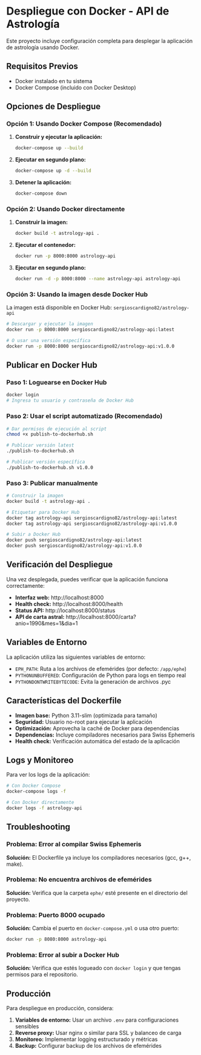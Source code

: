 # Despliegue con Docker - API de Astrología

Este proyecto incluye configuración completa para desplegar la aplicación de astrología usando Docker.

## Requisitos Previos

-   Docker instalado en tu sistema
-   Docker Compose (incluido con Docker Desktop)

## Opciones de Despliegue

### Opción 1: Usando Docker Compose (Recomendado)

1. **Construir y ejecutar la aplicación:**

    ```bash
    docker-compose up --build
    ```

2. **Ejecutar en segundo plano:**

    ```bash
    docker-compose up -d --build
    ```

3. **Detener la aplicación:**
    ```bash
    docker-compose down
    ```

### Opción 2: Usando Docker directamente

1. **Construir la imagen:**

    ```bash
    docker build -t astrology-api .
    ```

2. **Ejecutar el contenedor:**

    ```bash
    docker run -p 8000:8000 astrology-api
    ```

3. **Ejecutar en segundo plano:**
    ```bash
    docker run -d -p 8000:8000 --name astrology-api astrology-api
    ```

### Opción 3: Usando la imagen desde Docker Hub

La imagen está disponible en Docker Hub: `sergioscardigno82/astrology-api`

```bash
# Descargar y ejecutar la imagen
docker run -p 8000:8000 sergioscardigno82/astrology-api:latest

# O usar una versión específica
docker run -p 8000:8000 sergioscardigno82/astrology-api:v1.0.0
```

## Publicar en Docker Hub

### Paso 1: Loguearse en Docker Hub

```bash
docker login
# Ingresa tu usuario y contraseña de Docker Hub
```

### Paso 2: Usar el script automatizado (Recomendado)

```bash
# Dar permisos de ejecución al script
chmod +x publish-to-dockerhub.sh

# Publicar versión latest
./publish-to-dockerhub.sh

# Publicar versión específica
./publish-to-dockerhub.sh v1.0.0
```

### Paso 3: Publicar manualmente

```bash
# Construir la imagen
docker build -t astrology-api .

# Etiquetar para Docker Hub
docker tag astrology-api sergioscardigno82/astrology-api:latest
docker tag astrology-api sergioscardigno82/astrology-api:v1.0.0

# Subir a Docker Hub
docker push sergioscardigno82/astrology-api:latest
docker push sergioscardigno82/astrology-api:v1.0.0
```

## Verificación del Despliegue

Una vez desplegada, puedes verificar que la aplicación funciona correctamente:

-   **Interfaz web:** http://localhost:8000
-   **Health check:** http://localhost:8000/health
-   **Status API:** http://localhost:8000/status
-   **API de carta astral:** http://localhost:8000/carta?anio=1990&mes=1&dia=1

## Variables de Entorno

La aplicación utiliza las siguientes variables de entorno:

-   `EPH_PATH`: Ruta a los archivos de efemérides (por defecto: `/app/ephe`)
-   `PYTHONUNBUFFERED`: Configuración de Python para logs en tiempo real
-   `PYTHONDONTWRITEBYTECODE`: Evita la generación de archivos .pyc

## Características del Dockerfile

-   **Imagen base:** Python 3.11-slim (optimizada para tamaño)
-   **Seguridad:** Usuario no-root para ejecutar la aplicación
-   **Optimización:** Aprovecha la caché de Docker para dependencias
-   **Dependencias:** Incluye compiladores necesarios para Swiss Ephemeris
-   **Health check:** Verificación automática del estado de la aplicación

## Logs y Monitoreo

Para ver los logs de la aplicación:

```bash
# Con Docker Compose
docker-compose logs -f

# Con Docker directamente
docker logs -f astrology-api
```

## Troubleshooting

### Problema: Error al compilar Swiss Ephemeris

**Solución:** El Dockerfile ya incluye los compiladores necesarios (gcc, g++, make).

### Problema: No encuentra archivos de efemérides

**Solución:** Verifica que la carpeta `ephe/` esté presente en el directorio del proyecto.

### Problema: Puerto 8000 ocupado

**Solución:** Cambia el puerto en `docker-compose.yml` o usa otro puerto:

```bash
docker run -p 8080:8000 astrology-api
```

### Problema: Error al subir a Docker Hub

**Solución:** Verifica que estés logueado con `docker login` y que tengas permisos para el repositorio.

## Producción

Para despliegue en producción, considera:

1. **Variables de entorno:** Usar un archivo `.env` para configuraciones sensibles
2. **Reverse proxy:** Usar nginx o similar para SSL y balanceo de carga
3. **Monitoreo:** Implementar logging estructurado y métricas
4. **Backup:** Configurar backup de los archivos de efemérides
